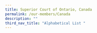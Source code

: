 ```yaml
---
title: Superior Court of Ontario, Canada
permalink: /our-members/Canada
description: ""
third_nav_title: "Alphabetical List "
---
```





